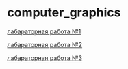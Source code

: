 # computer_graphics
[лабараторная работа №1](https://github.com/skYdr1ve/computer_graphics/tree/master/CG_1)

[лабараторная работа №2](https://github.com/skYdr1ve/computer_graphics/tree/master/CG_2)

[лабараторная работа №3](https://github.com/skYdr1ve/computer_graphics/tree/master/CG_3)
